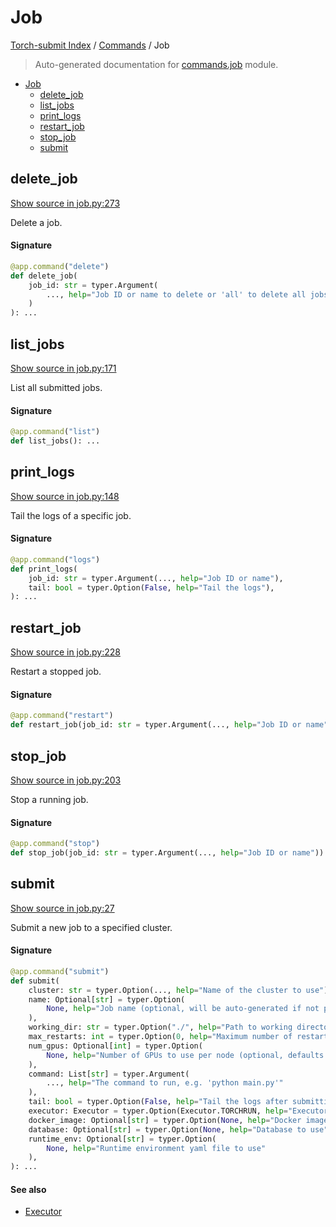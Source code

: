 # Job

[Torch-submit Index](../README.md#torch-submit-index) / [Commands](./index.md#commands) / Job

> Auto-generated documentation for [commands.job](../../torch_submit/commands/job.py) module.

- [Job](#job)
  - [delete_job](#delete_job)
  - [list_jobs](#list_jobs)
  - [print_logs](#print_logs)
  - [restart_job](#restart_job)
  - [stop_job](#stop_job)
  - [submit](#submit)

## delete_job

[Show source in job.py:273](../../torch_submit/commands/job.py#L273)

Delete a job.

#### Signature

```python
@app.command("delete")
def delete_job(
    job_id: str = typer.Argument(
        ..., help="Job ID or name to delete or 'all' to delete all jobs"
    )
): ...
```



## list_jobs

[Show source in job.py:171](../../torch_submit/commands/job.py#L171)

List all submitted jobs.

#### Signature

```python
@app.command("list")
def list_jobs(): ...
```



## print_logs

[Show source in job.py:148](../../torch_submit/commands/job.py#L148)

Tail the logs of a specific job.

#### Signature

```python
@app.command("logs")
def print_logs(
    job_id: str = typer.Argument(..., help="Job ID or name"),
    tail: bool = typer.Option(False, help="Tail the logs"),
): ...
```



## restart_job

[Show source in job.py:228](../../torch_submit/commands/job.py#L228)

Restart a stopped job.

#### Signature

```python
@app.command("restart")
def restart_job(job_id: str = typer.Argument(..., help="Job ID or name")): ...
```



## stop_job

[Show source in job.py:203](../../torch_submit/commands/job.py#L203)

Stop a running job.

#### Signature

```python
@app.command("stop")
def stop_job(job_id: str = typer.Argument(..., help="Job ID or name")): ...
```



## submit

[Show source in job.py:27](../../torch_submit/commands/job.py#L27)

Submit a new job to a specified cluster.

#### Signature

```python
@app.command("submit")
def submit(
    cluster: str = typer.Option(..., help="Name of the cluster to use"),
    name: Optional[str] = typer.Option(
        None, help="Job name (optional, will be auto-generated if not provided)"
    ),
    working_dir: str = typer.Option("./", help="Path to working directory"),
    max_restarts: int = typer.Option(0, help="Maximum number of restarts for the job"),
    num_gpus: Optional[int] = typer.Option(
        None, help="Number of GPUs to use per node (optional, defaults to all available)"
    ),
    command: List[str] = typer.Argument(
        ..., help="The command to run, e.g. 'python main.py'"
    ),
    tail: bool = typer.Option(False, help="Tail the logs after submitting the job"),
    executor: Executor = typer.Option(Executor.TORCHRUN, help="Executor to use"),
    docker_image: Optional[str] = typer.Option(None, help="Docker image to use"),
    database: Optional[str] = typer.Option(None, help="Database to use"),
    runtime_env: Optional[str] = typer.Option(
        None, help="Runtime environment yaml file to use"
    ),
): ...
```

#### See also

- [Executor](../types.md#executor)